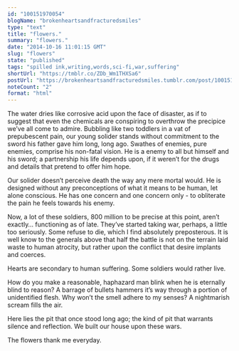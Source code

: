 ```yaml
---
id: "100151970054"
blogName: "brokenheartsandfracturedsmiles"
type: "text"
title: "flowers."
summary: "flowers."
date: "2014-10-16 11:01:15 GMT"
slug: "flowers"
state: "published"
tags: "spilled ink,writing,words,sci-fi,war,suffering"
shortUrl: "https://tmblr.co/ZDb_Wm1THXSa6"
postUrl: "https://brokenheartsandfracturedsmiles.tumblr.com/post/100151970054/flowers"
noteCount: "2"
format: "html"
---
```


The water dries like corrosive acid upon the face of disaster, as if to suggest that even the chemicals are conspiring to overthrow the precipice we’ve all come to admire. Bubbling like two toddlers in a vat of prepubescent pain, our young solider stands without commitment to the sword his father gave him long, long ago. Swathes of enemies, pure enemies, comprise his non-fatal vision. He is a enemy to all but himself and his sword; a partnership his life depends upon, if it weren’t for the drugs and details that pretend to offer him hope. 

Our solider doesn’t perceive death the way any mere mortal would. He is designed without any preconceptions of what it means to be human, let alone conscious. He has one concern and one concern only - to obliterate the pain he feels towards his enemy. 

Now, a lot of these soldiers, 800 million to be precise at this point, aren’t exactly… functioning as of late. They’ve started taking war, perhaps, a little too seriously. Some refuse to die, which I find absolutely preposterous. It is well know to the generals above that half the battle is not on the terrain laid waste to human atrocity, but rather upon the conflict that desire implants and coerces.

Hearts are secondary to human suffering. Some soldiers would rather live.

How do you make a reasonable, haphazard man blink when he is eternally blind to reason? A barrage of bullets hammers it’s way through a portion of unidentified flesh. Why won’t the smell adhere to my senses? A nightmarish scream fills the air.

Here lies the pit that once stood long ago; the kind of pit that warrants silence and reflection. We built our house upon these wars.

The flowers thank me everyday.